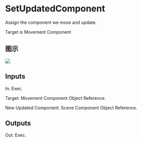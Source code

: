 # SetUpdatedComponent

Assign the component we move and update.

Target is Movement Component

## 图示

![]($-20221218-18251613.png)

## Inputs

In: Exec.

Target: Movement Component Object Reference.

New Updated Component: Scene Component Object Reference.  

## Outputs

Out: Exec.

